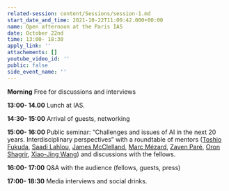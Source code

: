 ```yaml
---
related-session: content/Sessions/session-1.md
start_date_and_time: 2021-10-22T11:00:42.000+00:00
name: Open afternoon at the Paris IAS
date: October 22nd
time: 13:00- 18:30
apply_link: ''
attachements: []
youtube_video_id: ''
public: false
side_event_name: ''
---
```


**Morning** Free for discussions and interviews

**13:00- 14.00** Lunch at IAS.

**14:30- 15:00** Arrival of guests, networking

**15:00- 16:00** Public seminar: “Challenges and issues of AI in the next 20 years. Interdisciplinary perspectives” with a roundtable of mentors ([Toshio Fukuda](/mentors#fukuda), [Saadi Lahlou](/about/ica4#lahlou), [James McClelland](/mentors#mcclelland), [Marc Mézard](/mentors#mzard), [Zaven Paré](/mentors#par), [Oron Shagrir](/mentors#shagrir), [Xiao-Jing Wang](/mentors#wang)) and discussions with the fellows.

**16:00- 17:00** Q&A with the audience (fellows, guests, press)

**17:00- 18:30** Media interviews and social drinks.
